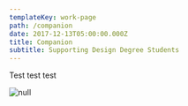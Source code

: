 ```yaml
---
templateKey: work-page
path: /companion
date: 2017-12-13T05:00:00.000Z
title: Companion
subtitle: Supporting Design Degree Students
---
```

Test test test

<!-- \\\\\\\\\[Case Study](./casestudy.pdf) -->

![null](/img/compainion_thumbnail.png)
